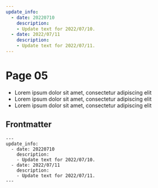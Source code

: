 ```yaml
---
update_info:
  - date: 20220710
    description:
    - Update text for 2022/07/10.
  - date: 2022/07/11
    description:
    - Update text for 2022/07/11.
---
```

# Page 05

- Lorem ipsum dolor sit amet, consectetur adipiscing elit
- Lorem ipsum dolor sit amet, consectetur adipiscing elit
- Lorem ipsum dolor sit amet, consectetur adipiscing elit


## Frontmatter

```
---
update_info:
  - date: 20220710
    description:
    - Update text for 2022/07/10.
  - date: 2022/07/11
    description:
    - Update text for 2022/07/11.
---
```

